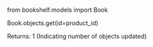 

from bookshelf.models import Book

Book.objects.get(id=product_id)

Returns: 1 (Indicating number of objects updated)